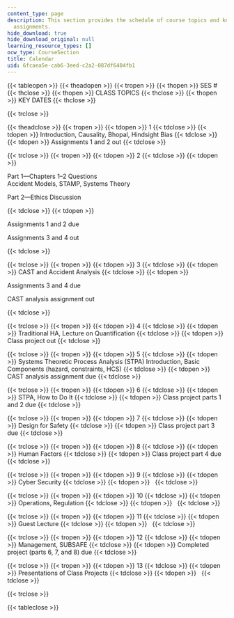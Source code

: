 ```yaml
---
content_type: page
description: This section provides the schedule of course topics and key dates for
  assignments.
hide_download: true
hide_download_original: null
learning_resource_types: []
ocw_type: CourseSection
title: Calendar
uid: 6fcaea5e-cab6-3eed-c2a2-087df6404fb1
---
```


{{< tableopen >}}
{{< theadopen >}}
{{< tropen >}}
{{< thopen >}}
SES #
{{< thclose >}}
{{< thopen >}}
CLASS TOPICS
{{< thclose >}}
{{< thopen >}}
KEY DATES
{{< thclose >}}

{{< trclose >}}

{{< theadclose >}}
{{< tropen >}}
{{< tdopen >}}
1
{{< tdclose >}}
{{< tdopen >}}
Introduction, Causality, Bhopal, Hindsight Bias
{{< tdclose >}}
{{< tdopen >}}
Assignments 1 and 2 out
{{< tdclose >}}

{{< trclose >}}
{{< tropen >}}
{{< tdopen >}}
2
{{< tdclose >}}
{{< tdopen >}}


Part 1—Chapters 1–2 Questions  
Accident Models, STAMP, Systems Theory

Part 2—Ethics Discussion


{{< tdclose >}}
{{< tdopen >}}


Assignments 1 and 2 due

Assignments 3 and 4 out


{{< tdclose >}}

{{< trclose >}}
{{< tropen >}}
{{< tdopen >}}
3
{{< tdclose >}}
{{< tdopen >}}
CAST and Accident Analysis
{{< tdclose >}}
{{< tdopen >}}


Assignments 3 and 4 due

CAST analysis assignment out


{{< tdclose >}}

{{< trclose >}}
{{< tropen >}}
{{< tdopen >}}
4
{{< tdclose >}}
{{< tdopen >}}
Traditional HA, Lecture on Quantification
{{< tdclose >}}
{{< tdopen >}}
Class project out
{{< tdclose >}}

{{< trclose >}}
{{< tropen >}}
{{< tdopen >}}
5
{{< tdclose >}}
{{< tdopen >}}
Systems Theoretic Process Analysis (STPA) Introduction, Basic Components (hazard, constraints, HCS)
{{< tdclose >}}
{{< tdopen >}}
CAST analysis assignment due
{{< tdclose >}}

{{< trclose >}}
{{< tropen >}}
{{< tdopen >}}
6
{{< tdclose >}}
{{< tdopen >}}
STPA, How to Do It
{{< tdclose >}}
{{< tdopen >}}
Class project parts 1 and 2 due
{{< tdclose >}}

{{< trclose >}}
{{< tropen >}}
{{< tdopen >}}
7
{{< tdclose >}}
{{< tdopen >}}
Design for Safety
{{< tdclose >}}
{{< tdopen >}}
Class project part 3 due
{{< tdclose >}}

{{< trclose >}}
{{< tropen >}}
{{< tdopen >}}
8
{{< tdclose >}}
{{< tdopen >}}
Human Factors
{{< tdclose >}}
{{< tdopen >}}
Class project part 4 due
{{< tdclose >}}

{{< trclose >}}
{{< tropen >}}
{{< tdopen >}}
9
{{< tdclose >}}
{{< tdopen >}}
Cyber Security
{{< tdclose >}}
{{< tdopen >}}
 
{{< tdclose >}}

{{< trclose >}}
{{< tropen >}}
{{< tdopen >}}
10
{{< tdclose >}}
{{< tdopen >}}
Operations, Regulation
{{< tdclose >}}
{{< tdopen >}}
 
{{< tdclose >}}

{{< trclose >}}
{{< tropen >}}
{{< tdopen >}}
11
{{< tdclose >}}
{{< tdopen >}}
Guest Lecture
{{< tdclose >}}
{{< tdopen >}}
 
{{< tdclose >}}

{{< trclose >}}
{{< tropen >}}
{{< tdopen >}}
12
{{< tdclose >}}
{{< tdopen >}}
Management, SUBSAFE
{{< tdclose >}}
{{< tdopen >}}
Completed project (parts 6, 7, and 8) due
{{< tdclose >}}

{{< trclose >}}
{{< tropen >}}
{{< tdopen >}}
13
{{< tdclose >}}
{{< tdopen >}}
Presentations of Class Projects
{{< tdclose >}}
{{< tdopen >}}
 
{{< tdclose >}}

{{< trclose >}}

{{< tableclose >}}